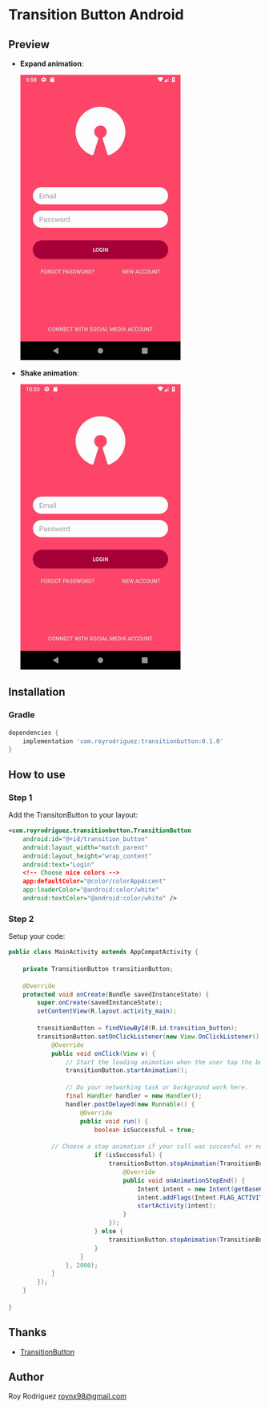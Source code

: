 # Transition Button Android

## Preview
- **Expand animation**:

	![](expand.gif)

- **Shake animation**:
  
  ![](shake.gif)
  
  	
  
## Installation
### Gradle
```groovy
dependencies {
	implementation 'com.royrodriguez:transitionbutton:0.1.0'
}
```

## How to use
### Step 1
Add the TransitonButton to your layout:

```xml
<com.royrodriguez.transitionbutton.TransitionButton
 	android:id="@+id/transition_button"
	android:layout_width="match_parent"
	android:layout_height="wrap_content"
	android:text="Login"
	<!-- Choose nice colors -->
	app:defaultColor="@color/colorAppAccent"
	app:loaderColor="@android:color/white"
	android:textColor="@android:color/white" />
```

### Step 2
Setup your code:

```java
public class MainActivity extends AppCompatActivity {

    private TransitionButton transitionButton;

    @Override
    protected void onCreate(Bundle savedInstanceState) {
        super.onCreate(savedInstanceState);
        setContentView(R.layout.activity_main);
	
        transitionButton = findViewById(R.id.transition_button);
        transitionButton.setOnClickListener(new View.OnClickListener() {
            @Override
            public void onClick(View v) {
                // Start the loading animation when the user tap the button
                transitionButton.startAnimation();

                // Do your networking task or background work here.
                final Handler handler = new Handler();
                handler.postDelayed(new Runnable() {
                    @Override
                    public void run() {
                        boolean isSuccessful = true;
                        
			// Choose a stop animation if your call was succesful or not
                        if (isSuccessful) {
                            transitionButton.stopAnimation(TransitionButton.StopAnimationStyle.EXPAND, new TransitionButton.OnAnimationStopEndListener() {
                                @Override
                                public void onAnimationStopEnd() {
                                    Intent intent = new Intent(getBaseContext(), NewActivity.class);
                                    intent.addFlags(Intent.FLAG_ACTIVITY_NO_ANIMATION);
                                    startActivity(intent);
                                }
                            });
                        } else {
                            transitionButton.stopAnimation(TransitionButton.StopAnimationStyle.SHAKE, null);
                        }
                    }
                }, 2000);
            }
        });
    }

}
```

## Thanks

- [TransitionButton](https://github.com/AladinWay/TransitionButton)

## Author
Roy Rodriguez [roynx98@gmail.com](roynx98@gmail.com)
